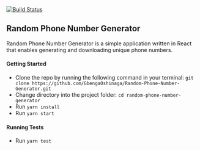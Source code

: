[![Build Status](https://travis-ci.org/GbengaOshinaga/Random-Phone-Number-Generator.svg?branch=master)](https://travis-ci.org/GbengaOshinaga/Random-Phone-Number-Generator)

## Random Phone Number Generator
Random Phone Number Generator is a simple application written in React that enables generating and downloading unique phone numbers.

#### Getting Started
 - Clone the repo by running the following command in your terminal: `git clone https://github.com/GbengaOshinaga/Random-Phone-Number-Generator.git`
 - Change directory into the project folder: `cd random-phone-number-generator`
 - Run `yarn install`
 - Run `yarn start`

 #### Running Tests
 - Run `yarn test` 